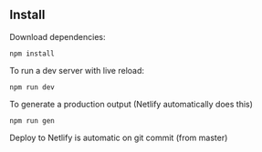 ## Install

Download dependencies:

`npm install`

To run a dev server with live reload:

`npm run dev`

To generate a production output (Netlify automatically does this)

`npm run gen`

Deploy to Netlify is automatic on git commit (from master)